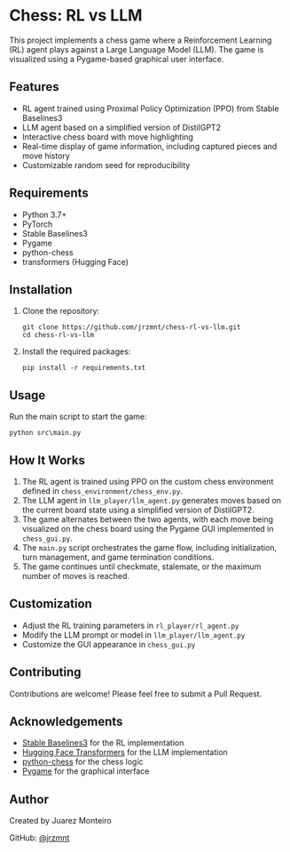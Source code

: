 # Chess: RL vs LLM

This project implements a chess game where a Reinforcement Learning (RL) agent plays against a Large Language Model (LLM). The game is visualized using a Pygame-based graphical user interface.

## Features

- RL agent trained using Proximal Policy Optimization (PPO) from Stable Baselines3
- LLM agent based on a simplified version of DistilGPT2
- Interactive chess board with move highlighting
- Real-time display of game information, including captured pieces and move history
- Customizable random seed for reproducibility

## Requirements

- Python 3.7+
- PyTorch
- Stable Baselines3
- Pygame
- python-chess
- transformers (Hugging Face)

## Installation

1. Clone the repository:

   ```
   git clone https://github.com/jrzmnt/chess-rl-vs-llm.git
   cd chess-rl-vs-llm
   ```

2. Install the required packages:
   ```
   pip install -r requirements.txt
   ```

## Usage

Run the main script to start the game:

```
python src\main.py
```

## How It Works

1. The RL agent is trained using PPO on the custom chess environment defined in `chess_environment/chess_env.py`.
2. The LLM agent in `llm_player/llm_agent.py` generates moves based on the current board state using a simplified version of DistilGPT2.
3. The game alternates between the two agents, with each move being visualized on the chess board using the Pygame GUI implemented in `chess_gui.py`.
4. The `main.py` script orchestrates the game flow, including initialization, turn management, and game termination conditions.
5. The game continues until checkmate, stalemate, or the maximum number of moves is reached.

## Customization

- Adjust the RL training parameters in `rl_player/rl_agent.py`
- Modify the LLM prompt or model in `llm_player/llm_agent.py`
- Customize the GUI appearance in `chess_gui.py`

## Contributing

Contributions are welcome! Please feel free to submit a Pull Request.

## Acknowledgements

- [Stable Baselines3](https://github.com/DLR-RM/stable-baselines3) for the RL implementation
- [Hugging Face Transformers](https://github.com/huggingface/transformers) for the LLM implementation
- [python-chess](https://github.com/niklasf/python-chess) for the chess logic
- [Pygame](https://www.pygame.org/) for the graphical interface

## Author

Created by Juarez Monteiro

GitHub: [@jrzmnt](https://github.com/jrzmnt)

